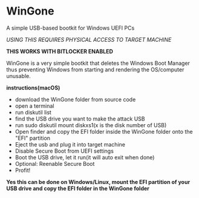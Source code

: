 # WinGone
A simple USB-based bootkit for Windows UEFI PCs

_USING THIS REQUIRES PHYSICAL ACCESS TO TARGET MACHINE_

**THIS WORKS WITH BITLOCKER ENABLED**

WinGone is a very simple bootkit that deletes the Windows Boot Manager thus preventing Windows from starting and rendering the OS/computer unusable.

**instructions(macOS)**
- download the WinGone folder from source code
- open a terminal
- run diskutil list
- find the USB drive you want to make the attack USB
- run sudo diskutil mount diskxs1(x is the disk number of USB)
- Open finder and copy the EFI folder inside the WinGone folder onto the "EFI" partition
- Eject the usb and plug it into target machine
- Disable Secure Boot from UEFI settings
- Boot the USB drive, let it run(it will auto exit when done)
- Optional: Reenable Secure Boot
- Profit!

**Yes this can be done on Windows/Linux, mount the EFI partition of your USB drive and copy the EFI folder in the WinGone folder**
